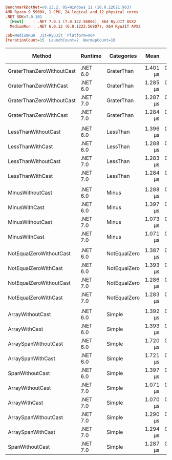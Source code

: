 ``` ini

BenchmarkDotNet=v0.13.2, OS=Windows 11 (10.0.22621.963)
AMD Ryzen 9 5900X, 1 CPU, 24 logical and 12 physical cores
.NET SDK=7.0.101
  [Host]    : .NET 7.0.1 (7.0.122.56804), X64 RyuJIT AVX2
  MediumRun : .NET 6.0.12 (6.0.1222.56807), X64 RyuJIT AVX2

Job=MediumRun  Jit=RyuJit  Platform=X64  
IterationCount=15  LaunchCount=2  WarmupCount=10  

```
|                    Method |  Runtime |   Categories |     Mean |     Error |    StdDev |   Median |      Min |      Max |      P90 | Code Size | Allocated |
|-------------------------- |--------- |------------- |---------:|----------:|----------:|---------:|---------:|---------:|---------:|----------:|----------:|
| GraterThanZeroWithoutCast | .NET 6.0 |   GraterThan | 1.401 μs | 0.0775 μs | 0.1161 μs | 1.397 μs | 1.278 μs | 1.559 μs | 1.546 μs |      72 B |         - |
|    GraterThanZeroWithCast | .NET 6.0 |   GraterThan | 1.285 μs | 0.0022 μs | 0.0030 μs | 1.285 μs | 1.279 μs | 1.291 μs | 1.289 μs |      72 B |         - |
| GraterThanZeroWithoutCast | .NET 7.0 |   GraterThan | 1.287 μs | 0.0056 μs | 0.0082 μs | 1.285 μs | 1.277 μs | 1.310 μs | 1.299 μs |      57 B |         - |
|    GraterThanZeroWithCast | .NET 7.0 |   GraterThan | 1.284 μs | 0.0038 μs | 0.0053 μs | 1.283 μs | 1.277 μs | 1.300 μs | 1.291 μs |      57 B |         - |
|                           |          |              |          |           |           |          |          |          |          |           |           |
|       LessThanWithoutCast | .NET 6.0 |     LessThan | 1.396 μs | 0.0763 μs | 0.1094 μs | 1.394 μs | 1.281 μs | 1.522 μs | 1.508 μs |      75 B |         - |
|          LessThanWithCast | .NET 6.0 |     LessThan | 1.288 μs | 0.0041 μs | 0.0059 μs | 1.286 μs | 1.280 μs | 1.304 μs | 1.296 μs |      75 B |         - |
|       LessThanWithoutCast | .NET 7.0 |     LessThan | 1.283 μs | 0.0040 μs | 0.0057 μs | 1.282 μs | 1.275 μs | 1.302 μs | 1.289 μs |      60 B |         - |
|          LessThanWithCast | .NET 7.0 |     LessThan | 1.284 μs | 0.0048 μs | 0.0067 μs | 1.282 μs | 1.276 μs | 1.308 μs | 1.292 μs |      60 B |         - |
|                           |          |              |          |           |           |          |          |          |          |           |           |
|          MinusWithoutCast | .NET 6.0 |        Minus | 1.288 μs | 0.0060 μs | 0.0086 μs | 1.285 μs | 1.277 μs | 1.310 μs | 1.300 μs |      75 B |         - |
|             MinusWithCast | .NET 6.0 |        Minus | 1.397 μs | 0.0808 μs | 0.1133 μs | 1.488 μs | 1.278 μs | 1.538 μs | 1.511 μs |      75 B |         - |
|          MinusWithoutCast | .NET 7.0 |        Minus | 1.073 μs | 0.0057 μs | 0.0080 μs | 1.071 μs | 1.066 μs | 1.104 μs | 1.079 μs |      60 B |         - |
|             MinusWithCast | .NET 7.0 |        Minus | 1.071 μs | 0.0021 μs | 0.0028 μs | 1.070 μs | 1.066 μs | 1.076 μs | 1.074 μs |      60 B |         - |
|                           |          |              |          |           |           |          |          |          |          |           |           |
|   NotEqualZeroWithoutCast | .NET 6.0 | NotEqualZero | 1.387 μs | 0.0750 μs | 0.1075 μs | 1.388 μs | 1.277 μs | 1.500 μs | 1.495 μs |      72 B |         - |
|      NotEqualZeroWithCast | .NET 6.0 | NotEqualZero | 1.393 μs | 0.0749 μs | 0.1075 μs | 1.394 μs | 1.280 μs | 1.510 μs | 1.507 μs |      72 B |         - |
|   NotEqualZeroWithoutCast | .NET 7.0 | NotEqualZero | 1.286 μs | 0.0045 μs | 0.0065 μs | 1.284 μs | 1.278 μs | 1.309 μs | 1.293 μs |      57 B |         - |
|      NotEqualZeroWithCast | .NET 7.0 | NotEqualZero | 1.283 μs | 0.0026 μs | 0.0037 μs | 1.283 μs | 1.277 μs | 1.293 μs | 1.286 μs |      57 B |         - |
|                           |          |              |          |           |           |          |          |          |          |           |           |
|          ArrayWithoutCast | .NET 6.0 |       Simple | 1.392 μs | 0.0825 μs | 0.1073 μs | 1.395 μs | 1.282 μs | 1.502 μs | 1.500 μs |      73 B |         - |
|             ArrayWithCast | .NET 6.0 |       Simple | 1.393 μs | 0.0740 μs | 0.1037 μs | 1.483 μs | 1.279 μs | 1.499 μs | 1.495 μs |      73 B |         - |
|      ArraySpanWithoutCast | .NET 6.0 |       Simple | 1.720 μs | 0.0049 μs | 0.0071 μs | 1.719 μs | 1.711 μs | 1.736 μs | 1.730 μs |     117 B |         - |
|         ArraySpanWithCast | .NET 6.0 |       Simple | 1.721 μs | 0.0066 μs | 0.0094 μs | 1.719 μs | 1.709 μs | 1.750 μs | 1.731 μs |     117 B |         - |
|           SpanWithoutCast | .NET 6.0 |       Simple | 1.397 μs | 0.0730 μs | 0.1070 μs | 1.488 μs | 1.278 μs | 1.511 μs | 1.504 μs |     121 B |         - |
|          ArrayWithoutCast | .NET 7.0 |       Simple | 1.071 μs | 0.0027 μs | 0.0039 μs | 1.070 μs | 1.066 μs | 1.083 μs | 1.077 μs |      58 B |         - |
|             ArrayWithCast | .NET 7.0 |       Simple | 1.070 μs | 0.0022 μs | 0.0030 μs | 1.070 μs | 1.064 μs | 1.074 μs | 1.073 μs |      58 B |         - |
|      ArraySpanWithoutCast | .NET 7.0 |       Simple | 1.290 μs | 0.0020 μs | 0.0027 μs | 1.290 μs | 1.285 μs | 1.295 μs | 1.294 μs |      91 B |         - |
|         ArraySpanWithCast | .NET 7.0 |       Simple | 1.294 μs | 0.0058 μs | 0.0085 μs | 1.291 μs | 1.285 μs | 1.317 μs | 1.306 μs |      91 B |         - |
|           SpanWithoutCast | .NET 7.0 |       Simple | 1.287 μs | 0.0035 μs | 0.0052 μs | 1.285 μs | 1.281 μs | 1.301 μs | 1.294 μs |      90 B |         - |
